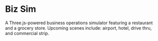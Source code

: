 # Biz Sim

A Three.js-powered business operations simulator featuring a restaurant and a grocery store. Upcoming scenes include: airport, hotel, drive thru, and commercial strip. 

